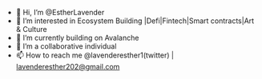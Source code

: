 - 👋 Hi, I’m @EstherLavender
- 👀 I’m interested in Ecosystem Building |Defi|Fintech|Smart contracts|Art & Culture
- 🌱 I’m currently building on Avalanche
- 💞 I’m a collaborative individual
- 📫 How to reach me @lavenderesther1(twitter) | lavenderesther202@gmail.com

<!---
EstherLavender/EstherLavender is a ✨ special ✨ repository because its `README.md` (this file) appears on your GitHub profile.
You can click the Preview link to take a look at your changes.
--->
 
